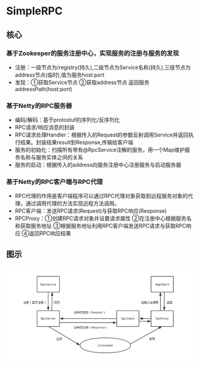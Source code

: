 # SimpleRPC

## 核心

### 基于Zookeeper的服务注册中心，实现服务的注册与服务的发现
- 注册：一级节点为/registry(持久),二级节点为Service名称(持久),三级节点为address节点(临时),值为服务host:port
- 发现：①获取Service节点 ②获取address节点 返回服务addressPath(host:port)

### 基于Netty的RPC服务器
- 编码/解码：基于protostuf的序列化/反序列化
- RPC请求/响应消息的封装
- RPC请求处理Handler：根据传入的Request的参数反射调用Service并返回执行结果。封装结果result到Response,传输给客户端
- 服务的初始化：扫描所有带有@RpcService注解的服务，用一个Map维护服务名称与服务实体之间的关系
- 服务的启动：根据传入的address向服务注册中心注册服务与启动服务器

### 基于Netty的RPC客户端与RPC代理
- RPC代理的作用是客户端程序可以通过RPC代理对象获取到远程服务对象的代理，通过调用代理的方法实现远程方法调用。
- RPC客户端：发送RPC请求(Request)与获取RPC响应(Response)
- RPCProxy：①创建RPC请求对象并设置请求属性 ②在注册中心根据服务名称获取服务地址 ③根据服务地址利用RPC客户端发送RPC请求与获取RPC响应 ④返回RPC响应结果

## 图示
![](https://raw.githubusercontent.com/ChinaLHR/SimpleRPC/master/images/SimpleRPC.png)